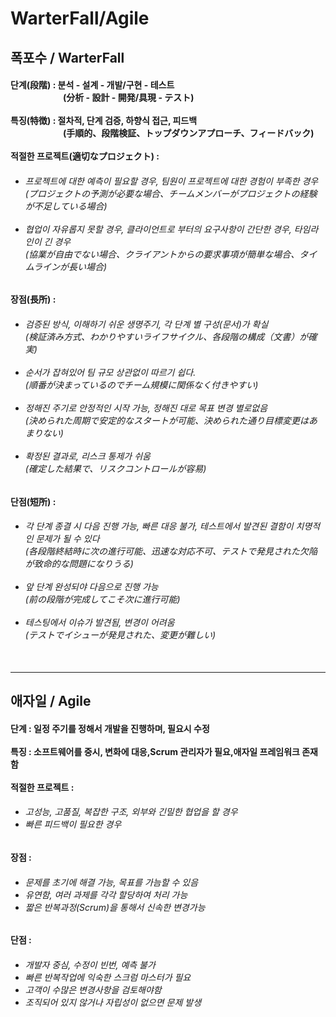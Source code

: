 # WarterFall/Agile 
<h2>폭포수 / WarterFall</h2>
<h4>단계(段階) : 분석 - 설계 - 개발/구현 - 테스트<br> 
<a>　　　　　　</a>(分析 - 設計 - 開発/具現 - テスト) 
<br><br>
특징(特徴) : 절차적, 단계 검증, 하향식 접근, 피드백<br> 
<a>　　　　　　</a>(手順的、段階検証、トップダウンアプローチ、フィードバック) 
<br><br>
적절한 프로젝트(適切なプロジェクト) :
</h4>
<h6>
  
 - 프로젝트에 대한 예측이 필요할 경우, 팀원이 프로젝트에 대한 경험이 부족한 경우<br>
 (プロジェクトの予測が必要な場合、チームメンバーがプロジェクトの経験が不足している場合)<br><br> 
 - 협업이 자유롭지 못할 경우, 클라이언트로 부터의 요구사항이 간단한 경우, 타임라인이 긴 경우<br>
 (協業が自由でない場合、クライアントからの要求事項が簡単な場合、タイムラインが長い場合)    

</h6>
<h4>장점(長所) : </h4>
<h6>

  - 검증된 방식, 이해하기 쉬운 생명주기, 각 단계 별 구성(문서)가 확실<br>
  (検証済み方式、わかりやすいライフサイクル、各段階の構成（文書）が確実)<br><br> 
  - 순서가 잡혀있어 팀 규모 상관없이 따르기 쉽다.<br>
  (順番が決まっているのでチーム規模に関係なく付きやすい)<br><br>    
  - 정해진 주기로 안정적인 시작 가능, 정해진 대로 목표 변경 별로없음<br> 
  (決められた周期で安定的なスタートが可能、決められた通り目標変更はあまりない)<br><br>   
  - 확정된 결과로, 리스크 통제가 쉬움<br> 
  (確定した結果で、リスクコントロールが容易)

</h6>
<h4>단점(短所) : </h4>
<h6>
  
 - 각 단계 종결 시 다음 진행 가능, 빠른 대응 불가, 테스트에서 발견된 결함이 치명적인 문제가 될 수 있다<br>
 (各段階終結時に次の進行可能、迅速な対応不可、テストで発見された欠陥が致命的な問題になりうる)<br><br> 
 - 앞 단계 완성되야 다음으로 진행 가능<br>
 (前の段階が完成してこそ次に進行可能)<br><br> 
 - 테스팅에서 이슈가 발견됨, 변경이 어려움<br>
 (テストでイシューが発見された、変更が難しい)<br><br> 
   
</h6>
<hr>
<h2>애자일 / Agile</h2>
<h4>단계 : 일정 주기를 정해서 개발을 진행하며, 필요시 수정  
<br><br>
특징 : 소프트웨어를 중시, 변화에 대응,Scrum 관리자가 필요,애자일 프레임워크 존재함
<br><br>
적절한 프로젝트 : 
</h4>
<h6>
  
 - 고성능, 고품질, 복잡한 구조, 외부와 긴밀한 협업을 할 경우
 - 빠른 피드백이 필요한 경우
   
</h6>   

<h4>장점 : </h4>
<h6>
  
 - 문제를 초기에 해결 가능, 목표를 가늠할 수 있음
 - 유연함, 여러 과제를 각각 할당하여 처리 가능
 - 짧은 반복과정(Scrum)을 통해서 신속한 변경가능

</h6>
<h4>단점 : </h4>
<h6>
  
 - 개발자 중심, 수정이 빈번, 예측 불가
 - 빠른 반복작업에 익숙한 스크럼 마스터가 필요 
 - 고객이 수많은 변경사항을 검토해야함
 - 조직되어 있지 않거나 자립성이 없으면 문제 발생
    
</h6>
</h5>

<div align="center">
</div>
<br>

